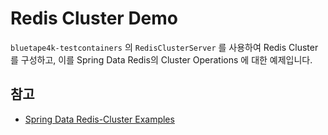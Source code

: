 # Redis Cluster Demo

`bluetape4k-testcontainers` 의 `RedisClusterServer` 를 사용하여 Redis Cluster를 구성하고, 이를 Spring Data Redis의 Cluster Operations
에 대한 예제입니다.

## 참고

* [Spring Data Redis-Cluster Examples](https://github.com/spring-projects/spring-data-examples/tree/main/redis/cluster)

